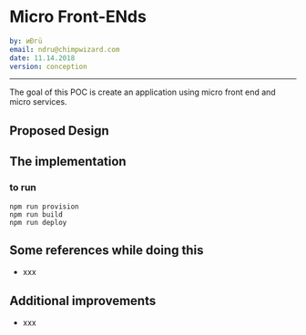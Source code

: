 
# Micro Front-ENds

```yaml
by: иÐгü
email: ndru@chimpwizard.com
date: 11.14.2018
version: conception
```

****

The goal of this POC is create an application using micro front end and micro services.

## Proposed Design


## The implementation



### to run

```shell
npm run provision
npm run build
npm run deploy
```

## Some references while doing this

- xxx


## Additional improvements

- xxx
